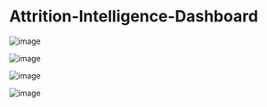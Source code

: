 # Attrition-Intelligence-Dashboard

![image](https://github.com/user-attachments/assets/bb4dca54-9ece-4afa-bbc9-0c354af09181)

![image](https://github.com/user-attachments/assets/ff9bbdd6-e77f-4195-a7cd-53441e432ed9)

![image](https://github.com/user-attachments/assets/da48650d-8503-4ae7-92b7-56fda0276109)

![image](https://github.com/user-attachments/assets/4d3edb71-a58b-4f4a-ad15-7dff4cf2349e)

